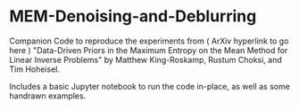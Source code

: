 # MEM-Denoising-and-Deblurring

Companion Code to reproduce the experiments from ( ArXiv hyperlink to go here ) "Data-Driven Priors in the Maximum Entropy on the Mean Method for Linear Inverse Problems" by Matthew King-Roskamp, Rustum Choksi, and Tim Hoheisel.

Includes a basic Jupyter notebook to run the code in-place, as well as some handrawn examples. 
